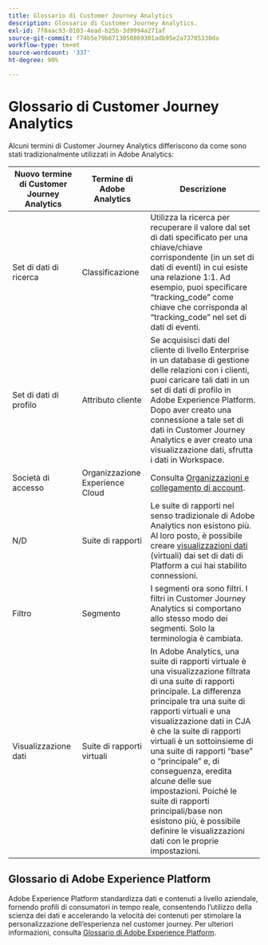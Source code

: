 ```yaml
---
title: Glossario di Customer Journey Analytics
description: Glossario di Customer Journey Analytics.
exl-id: 7f8aac93-0103-4ead-b25b-3d9994a271af
source-git-commit: f74b5e79b6713050869301adb95e2a73705330da
workflow-type: tm+mt
source-wordcount: '337'
ht-degree: 90%

---
```


# Glossario di Customer Journey Analytics

Alcuni termini di Customer Journey Analytics differiscono da come sono stati tradizionalmente utilizzati in Adobe Analytics:

| Nuovo termine di Customer Journey Analytics | Termine di Adobe Analytics | Descrizione |
|---|---|---|
| Set di dati di ricerca | Classificazione | Utilizza la ricerca per recuperare il valore dal set di dati specificato per una chiave/chiave corrispondente (in un set di dati di eventi) in cui esiste una relazione 1:1. Ad esempio, puoi specificare “tracking_code” come chiave che corrisponda al “tracking_code” nel set di dati di eventi. |
| Set di dati di profilo | Attributo cliente | Se acquisisci dati del cliente di livello Enterprise in un database di gestione delle relazioni con i clienti, puoi caricare tali dati in un set di dati di profilo in Adobe Experience Platform. Dopo aver creato una connessione a tale set di dati in Customer Journey Analytics e aver creato una visualizzazione dati, sfrutta i dati in Workspace. |
| Società di accesso | Organizzazione Experience Cloud | Consulta [Organizzazioni e collegamento di account](https://experienceleague.adobe.com/docs/core-services/interface/manage-users-and-products/organizations.html#topic_C31CB834F109465A82ED57FF0563B3F1). |
| N/D | Suite di rapporti | Le suite di rapporti nel senso tradizionale di Adobe Analytics non esistono più. Al loro posto, è possibile creare [visualizzazioni dati](/help/data-views/create-dataview.md) (virtuali) dai set di dati di Platform a cui hai stabilito connessioni. |
| Filtro | Segmento | I segmenti ora sono filtri. I filtri in Customer Journey Analytics si comportano allo stesso modo dei segmenti. Solo la terminologia è cambiata. |
| Visualizzazione dati | Suite di rapporti virtuali | In Adobe Analytics, una suite di rapporti virtuale è una visualizzazione filtrata di una suite di rapporti principale. La differenza principale tra una suite di rapporti virtuali e una visualizzazione dati in CJA è che la suite di rapporti virtuali è un sottoinsieme di una suite di rapporti “base” o “principale” e, di conseguenza, eredita alcune delle sue impostazioni. Poiché le suite di rapporti principali/base non esistono più, è possibile definire le visualizzazioni dati con le proprie impostazioni. |

## Glossario di Adobe Experience Platform

Adobe Experience Platform standardizza dati e contenuti a livello aziendale, fornendo profili di consumatori in tempo reale, consentendo l’utilizzo della scienza dei dati e accelerando la velocità dei contenuti per stimolare la personalizzazione dell’esperienza nel customer journey.
Per ulteriori informazioni, consulta [Glossario di Adobe Experience Platform](https://docs.adobe.com/content/help/it-IT/experience-platform/landing/glossary.html).
